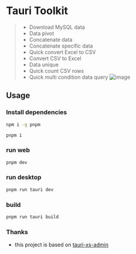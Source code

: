# Tauri Toolkit
> * Download MySQL data
> * Data pivot
> * Concatenate data
> * Concatenate specific data
> * Quick convert Excel to CSV
> * Convert CSV to Excel
> * Data unique
> * Quick count CSV rows
> * Quick multi condition data query
![image](https://github.com/tansen87/tauri-toolkit/assets/98570790/bb98f299-da9b-4616-9ef5-28765997bf49)

## Usage
### Install dependencies
```bash
npm i -g pnpm
```
```bash
pnpm i
```
### run web
```bash
pnpm dev
```
### run desktop
```bash
pnpm run tauri dev
```
### build
```bash
pnpm run tauri build
```
### Thanks
* this project is based on [tauri-xs-admin](https://github.com/jsxiaosi/tauri-xs-admin)
